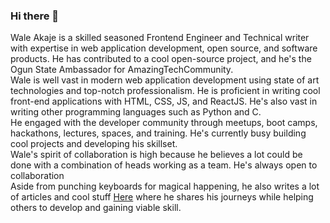 ### Hi there 👋

Wale Akaje is a skilled seasoned Frontend Engineer and Technical writer with expertise in web application development, open source, and software products. He has contributed to a cool open-source project, and he's the Ogun State Ambassador for AmazingTechCommunity. <br>
Wale is well vast in modern web application development using state of art technologies and top-notch professionalism. He is proficient in writing cool front-end applications with HTML, CSS, JS, and ReactJS. He's also vast in writing other programming languages such as Python and C.<br>
He engaged with the developer community through meetups, boot camps, hackathons, lectures, spaces, and training. He's currently busy building cool projects and developing his skillset.<br>
Wale's spirit of collaboration is high because he believes a lot could be done with a combination of heads working as a team. He's always open to collaboration<br>
Aside from punching keyboards for magical happening, he also writes a lot of articles and cool stuff [Here](https://akasoft.hashnode.dev/) where he shares his journeys while helping others to develop and gaining viable skill.

<!--
**waleakaje/waleakaje** is a ✨ _special_ ✨ repository because its `README.md` (this file) appears on your GitHub profile.

Here are some ideas to get you started:

- 🔭 I’m currently working on ...
- 🌱 I’m currently learning ...
- 👯 I’m looking to collaborate on ...
- 🤔 I’m looking for help with ...
- 💬 Ask me about ...
- 📫 How to reach me: ...
- 😄 Pronouns: ...
- ⚡ Fun fact: ...
-->
